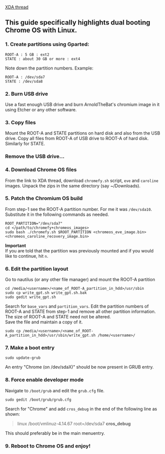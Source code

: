 [XDA thread](https://forum.xda-developers.com/hardware-hacking/chromebooks/guide-installing-official-chrome-os-pc-t3865697)  

## This guide specifically highlights dual booting Chrome OS with Linux.

### 1. Create partitions using Gparted:
```
ROOT-A : 5 GB : ext2  
STATE : about 30 GB or more : ext4
```
Note down the partition numbers. Example:  
```
ROOT-A : /dev/sda7  
STATE : /dev/sda8
```
### 2. Burn USB drive
Use a fast enough USB drive and burn ArnoldTheBat's chromium image in it using Etcher or any other software.
### 3. Copy files
Mount the ROOT-A and STATE partitions on hard disk and also from the USB drive. Copy all files from ROOT-A of USB drive to ROOT-A of hard disk. Similarly for STATE.
### Remove the USB drive...
### 4. Download Chrome OS files
From the link to XDA thread, download `chromefy.sh` script, `eve` and `caroline` images. Unpack the zips in the same directory (say ~/Downloads).
### 5. Patch the Chromium OS build
From step-1 see the ROOT-A partition number. For me it was `/dev/sda10`. Substitute it in the following commands as needed.
```
ROOT_PARTITION="/dev/sda7"  
cd </path/to/chromefy+chromeos_images>  
sudo bash ./chromefy.sh $ROOT_PARTITION <chromeos_eve_image.bin> <chromeos_caroline_recovery_image.bin>  
```
<b>Important</b>  
If you are told that the partition was previously mounted and if you would like to continue, hit `n`.
### 6. Edit the partition layout
Go to nautilus (or any other file manager) and mount the ROOT-A partition
```
cd /media/<username>/<name_of_ROOT-A_partition_in_hdd>/usr/sbin  
sudo cp write_gpt.sh write_gpt.sh.bak  
sudo gedit write_gpt.sh
```
Search for `base_vars` and `partition_vars`. Edit the partition numbers of ROOT-A and STATE from step-1 and remove all other partition information. The size of ROOT-A and STATE need not be altered.  
Save the file and maintain a copy of it.
```
sudo cp /media/<username>/<name_of_ROOT-A_partition_in_hdd>/usr/sbin/write_gpt.sh /home/<username>/
```
### 7. Make a boot entry
```
sudo update-grub
```
An entry "Chrome (on /dev/sdaX)" should be now present in GRUB entry.  
### 8. Force enable developer mode
Navigate to `/boot/grub` and edit the `grub.cfg` file.  
```
sudo gedit /boot/grub/grub.cfg
```
Search for "Chrome" and add `cros_debug` in the end of the following line as shown:  
  > linux /boot/vmlinuz-4.14.67 root=/dev/sda7 <b>cros_debug</b>  

This should preferably be in the main menuentry.
### 9. Reboot to Chrome OS and enjoy!
